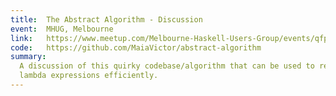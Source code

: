 ```yaml
---
title:  The Abstract Algorithm - Discussion
event:  MHUG, Melbourne
link:   https://www.meetup.com/Melbourne-Haskell-Users-Group/events/qfptslyxgbjc/
code:   https://github.com/MaiaVictor/abstract-algorithm
summary:
  A discussion of this quirky codebase/algorithm that can be used to reduce
  lambda expressions efficiently.
---
```


